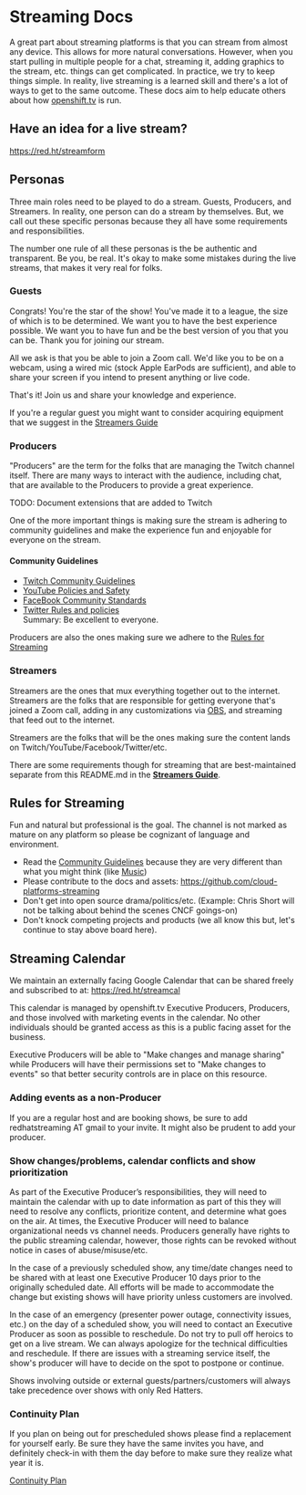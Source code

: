 # Streaming Docs

A great part about streaming platforms is that you can stream from almost any device. This allows for more natural conversations. However, when you start pulling in multiple people for a chat, streaming it, adding graphics to the stream, etc. things can get complicated. In practice, we try to keep things simple. In reality, live streaming is a learned skill and there's a lot of ways to get to the same outcome. These docs aim to help educate others about how [openshift.tv](https://openshift.tv) is run.

## Have an idea for a live stream?

https://red.ht/streamform  

## Personas

Three main roles need to be played to do a stream. Guests, Producers, and Streamers. In reality, one person can do a stream by themselves. But, we call out these specific personas because they all have some requirements and responsibilities.

The number one rule of all these personas is the be authentic and transparent. Be you, be real. It's okay to make some mistakes during the live streams, that makes it very real for folks.

### Guests

Congrats! You're the star of the show! You've made it to a league, the size of which is to be determined. We want you to have the best experience possible. We want you to have fun and be the best version of you that you can be. Thank you for joining our stream.

All we ask is that you be able to join a Zoom call. We'd like you to be on a webcam, using a wired mic (stock Apple EarPods are sufficient), and able to share your screen if you intend to present anything or live code.

That's it! Join us and share your knowledge and experience.

If you're a regular guest you might want to consider acquiring equipment that we suggest in the [Streamers Guide](streamers-guide.md)

### Producers

"Producers" are the term for the folks that are managing the Twitch channel itself. There are many ways to interact with the audience, including chat, that are available to the Producers to provide a great experience.

TODO: Document extensions that are added to Twitch

One of the more important things is making sure the stream is adhering to community guidelines and make the experience fun and enjoyable for everyone on the stream.

#### Community Guidelines

* [Twitch Community Guidelines](https://www.twitch.tv/p/legal/community-guidelines/)
* [YouTube Policies and Safety](https://www.youtube.com/about/policies/#community-guidelines)
* [FaceBook Community Standards](https://www.facebook.com/communitystandards/)  
* [Twitter Rules and policies](https://help.twitter.com/en/rules-and-policies#twitter-rules)  
Summary: Be excellent to everyone.

Producers are also the ones making sure we adhere to the [Rules for Streaming](#rules-for-streaming)

### Streamers

Streamers are the ones that mux everything together out to the internet. Streamers are the folks that are responsible for getting everyone that's joined a Zoom call, adding in any customizations via [OBS](http://obsproject.com/), and streaming that feed out to the internet.

Streamers are the folks that will be the ones making sure the content lands on Twitch/YouTube/Facebook/Twitter/etc.

There are some requirements though for streaming that are best-maintained separate from this README.md in the [**Streamers Guide**](streamers-guide.md).

## Rules for Streaming

Fun and natural but professional is the goal. The channel is not marked as mature on any platform so please be cognizant of language and environment.

* Read the [Community Guidelines](#community-guidelines) because they are very different than what you might think (like [Music](https://www.twitch.tv/p/legal/community-guidelines/music/))
* Please contribute to the docs and assets: https://github.com/cloud-platforms-streaming
* Don't get into open source drama/politics/etc. (Example: Chris Short will not be talking about behind the scenes CNCF goings-on)
* Don't knock competing projects and products (we all know this but, let's continue to stay above board here).

## Streaming Calendar

We maintain an externally facing Google Calendar that can be shared freely and subscribed to at: https://red.ht/streamcal

This calendar is managed by openshift.tv Executive Producers, Producers, and those involved with marketing events in the calendar. No other individuals should be granted access as this is a public facing asset for the business.

Executive Producers will be able to "Make changes and manage sharing" while Producers will have their permissions set to "Make changes to events" so that better security controls are in place on this resource.

### Adding events as a non-Producer

If you are a regular host and are booking shows, be sure to add redhatstreaming AT gmail to your invite. It might also be prudent to add your producer.

### Show changes/problems, calendar conflicts and show prioritization

As part of the Executive Producer’s responsibilities, they will need to maintain the calendar with up to date information as part of this they will need to resolve any conflicts, prioritize content, and determine what goes on the air. At times, the Executive Producer will need to balance organizational needs vs channel needs. Producers generally have rights to the public streaming calendar, however, those rights can be revoked without notice in cases of abuse/misuse/etc.

In the case of a previously scheduled show, any time/date changes need to be shared with at least one Executive Producer 10 days prior to the originally scheduled date. All efforts will be made to accommodate the change but existing shows will have priority unless customers are involved.

In the case of an emergency (presenter power outage, connectivity issues, etc.) on the day of a scheduled show, you will need to contact an Executive Producer as soon as possible to reschedule. Do not try to pull off heroics to get on a live stream. We can always apologize for the technical difficulties and reschedule. If there are issues with a streaming service itself, the show's producer will have to decide on the spot to postpone or continue.

Shows involving outside or external guests/partners/customers will always take precedence over shows with only Red Hatters.

### Continuity Plan

If you plan on being out for prescheduled shows please find a replacement for yourself early. Be sure they have the same invites you have, and definitely check-in with them the day before to make sure they realize what year it is.

[Continuity Plan](https://github.com/cloud-platforms-streaming/streaming-docs/blob/master/continuity.md#continuity-plan)